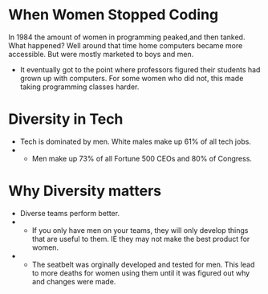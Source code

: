 
# When Women Stopped Coding

In 1984 the amount of women in programming peaked,and then tanked. 
What happened? Well around that time home computers became more accessible. But were mostly marketed to boys and men. 
- It eventually got to the point where professors figured their students had grown up with computers. For some women who did not, this made taking programming classes harder.

# Diversity in Tech
- Tech is dominated by men. White males make up 61% of all tech jobs. 
- - Men make up 73% of all Fortune 500 CEOs and 80% of Congress. 

# Why Diversity matters
- Diverse teams perform better. 
- - If you only have men on your teams, they will only develop things that are useful to them. IE they may not make the best product for women. 
- - The seatbelt was orginally developed and tested for men. This lead to more deaths for women using them until it was figured out why and changes were made. 
